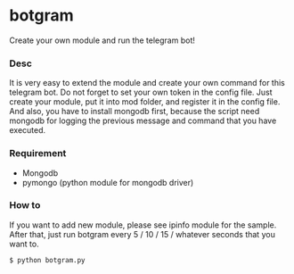 # botgram
Create your own module and run the telegram bot!

### Desc
It is very easy to extend the module and create your own command for this telegram bot. Do not forget to set your own token in the config file.
Just create your module, put it into mod folder, and register it in the config file. And also, you have to install mongodb first, because the script need mongodb for logging the previous message and command that you have executed.

### Requirement
- Mongodb
- pymongo (python module for mongodb driver)

### How to
If you want to add new module, please see ipinfo module for the sample. After that, just run botgram every 5 / 10 / 15 / whatever seconds that you want to.

```sh
$ python botgram.py
```